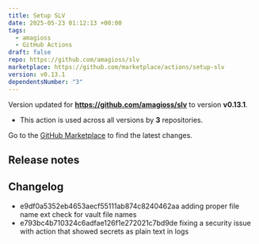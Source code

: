 ```yaml
---
title: Setup SLV
date: 2025-05-23 01:12:13 +00:00
tags:
  - amagioss
  - GitHub Actions
draft: false
repo: https://github.com/amagioss/slv
marketplace: https://github.com/marketplace/actions/setup-slv
version: v0.13.1
dependentsNumber: "3"
---
```



Version updated for **https://github.com/amagioss/slv** to version **v0.13.1**.
- This action is used across all versions by **3** repositories.

Go to the [GitHub Marketplace](https://github.com/marketplace/actions/setup-slv) to find the latest changes.

## Release notes

## Changelog
* e9df0a5352eb4653aecf55111ab874c8240462aa adding proper file name ext check for vault file names
* e793bc4b710324c6adfae126f1e272021c7bd9de fixing a security issue with action that showed secrets as plain text in logs


